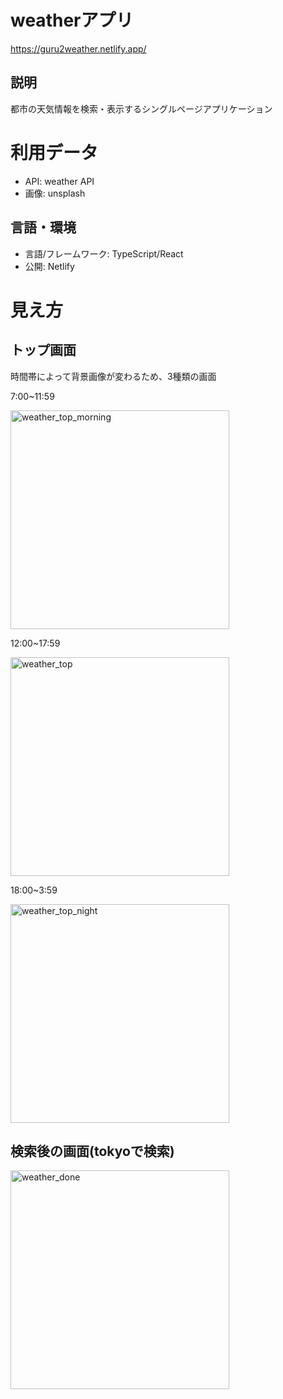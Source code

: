# weatherアプリ
https://guru2weather.netlify.app/

## 説明
都市の天気情報を検索・表示するシングルページアプリケーション

# 利用データ
- API: weather API
- 画像: unsplash

## 言語・環境
- 言語/フレームワーク: TypeScript/React
- 公開: Netlify

# 見え方
## トップ画面
時間帯によって背景画像が変わるため、3種類の画面

7:00~11:59

<img width="350" alt="weather_top_morning" src="https://user-images.githubusercontent.com/32536597/146498785-3320cce5-2ab9-4db1-9e6e-4826fb73fbcc.png">

12:00~17:59

<img width="350" alt="weather_top" src="https://user-images.githubusercontent.com/32536597/146498763-6a84a7cd-e968-43f9-a155-ddc023482503.png">

18:00~3:59

<img width="350" alt="weather_top_night" src="https://user-images.githubusercontent.com/32536597/146498795-033b6f9c-7cb7-4cc1-8417-0ac233b723c7.png">

## 検索後の画面(tokyoで検索)

<img width="350" alt="weather_done" src="https://user-images.githubusercontent.com/32536597/146498771-43580a62-ccb7-4187-ba8c-47e709abdd8a.png">

